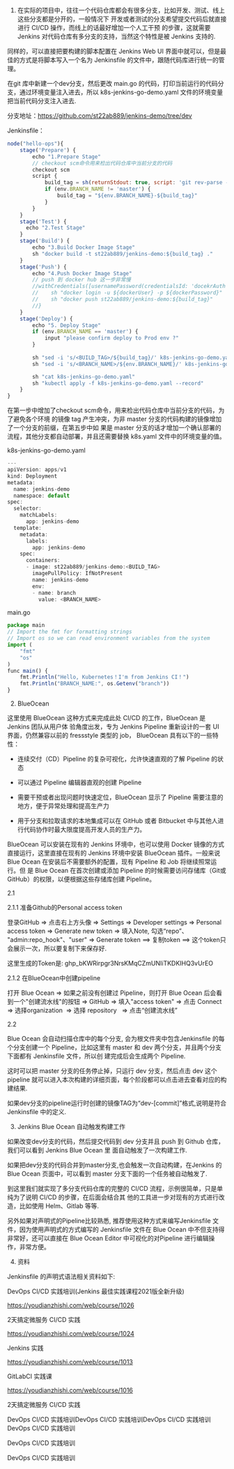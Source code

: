 1. 在实际的项⽬中，往往⼀个代码仓库都会有很多分⽀，⽐如开发、测试、线上这些分⽀都是分开的，⼀般情况下 开发或者测试的分⽀希望提交代码后就直接进⾏ CI/CD 操作，⽽线上的话最好增加⼀个⼈⼯⼲预 的步骤，这就需要 Jenkins 对代码仓库有多分⽀的⽀持，当然这个特性是被 Jenkins ⽀持的.

同样的，可以直接把要构建的脚本配置在 Jenkins Web UI 界⾯中就可以，但是最佳的⽅式是将脚本写⼊⼀个名为 Jenkinsfile 的⽂件中，跟随代码库进⾏统⼀的管理。



在git 库中新建⼀个dev分⽀，然后更改 main.go 的代码，打印当前运⾏的代码分⽀，通过环境变量注⼊进去，所以 k8s-jenkins-go-demo.yaml ⽂件的环境变量把当前代码分⽀注⼊进去.

分支地址：https://github.com/st22ab889/jenkins-demo/tree/dev



Jenkinsfile：

```javascript
node("hello-ops"){
    stage('Prepare') {
        echo "1.Prepare Stage"
        // checkout scm命令⽤来检出代码仓库中当前分⽀的代码
        checkout scm
        script {
            build_tag = sh(returnStdout: true, script: 'git rev-parse --short HEAD').trim()
            if (env.BRANCH_NAME != 'master') {
                build_tag = "${env.BRANCH_NAME}-${build_tag}"
            }
        }
    }
    stage('Test') {
      echo "2.Test Stage"
    }
    stage('Build') {
        echo "3.Build Docker Image Stage"
        sh "docker build -t st22ab889/jenkins-demo:${build_tag} ."
    }
    stage('Push') {
        echo "4.Push Docker Image Stage"
        // push 到 docker hub 这一步非常慢
        //withCredentials([usernamePassword(credentialsId: 'docekrAuth', passwordVariable: 'dockerPassword', usernameVariable: 'dockerUser')]) {
        //    sh "docker login -u ${dockerUser} -p ${dockerPassword}"
        //    sh "docker push st22ab889/jenkins-demo:${build_tag}"
        //}
    }
    stage('Deploy') {
        echo "5. Deploy Stage"
        if (env.BRANCH_NAME == 'master') {
            input "please confirm deploy to Prod env ?"
        }
		
        sh "sed -i 's/<BUILD_TAG>/${build_tag}/' k8s-jenkins-go-demo.yaml"
        sh "sed -i 's/<BRANCH_NAME>/${env.BRANCH_NAME}/' k8s-jenkins-go-demo.yaml"

        sh "cat k8s-jenkins-go-demo.yaml"
        sh "kubectl apply -f k8s-jenkins-go-demo.yaml --record"
    }
}
```

在第⼀步中增加了checkout scm命令，⽤来检出代码仓库中当前分⽀的代码，为了避免各个环境 的镜像 tag 产⽣冲突，为⾮ master 分⽀的代码构建的镜像增加了⼀个分⽀的前缀，在第五步中如 果是 master 分⽀的话才增加⼀个确认部署的流程，其他分⽀都⾃动部署，并且还需要替换 k8s.yaml ⽂件中的环境变量的值。





k8s-jenkins-go-demo.yaml

```javascript
---
apiVersion: apps/v1
kind: Deployment
metadata:
  name: jenkins-demo
  namespace: default
spec:
  selector:
    matchLabels:
      app: jenkins-demo    
  template:
    metadata:
      labels:
        app: jenkins-demo
    spec:
      containers:
      - image: st22ab889/jenkins-demo:<BUILD_TAG>
        imagePullPolicy: IfNotPresent
        name: jenkins-demo
        env:
        - name: branch
          value: <BRANCH_NAME>
```





main.go

```javascript
package main
// Import the fmt for formatting strings
// Import os so we can read environment variables from the system
import (
	"fmt"
	"os"
)
func main() {
	fmt.Println("Hello, Kubernetes！I'm from Jenkins CI！")
	fmt.Println("BRANCH_NAME:", os.Getenv("branch"))
}
```





2. BlueOcean

这⾥使⽤ BlueOcean 这种⽅式来完成此处 CI/CD 的⼯作，BlueOcean 是 Jenkins 团队从⽤户体 验⻆度出发，专为 Jenkins Pipeline 重新设计的⼀套 UI 界⾯，仍然兼容以前的 fressstyle 类型的 job， BlueOcean 具有以下的⼀些特性：

- 连续交付（CD）Pipeline 的复杂可视化，允许快速直观的了解 Pipeline 的状态

- 可以通过 Pipeline 编辑器直观的创建 Pipeline

- 需要⼲预或者出现问题时快速定位，BlueOcean 显示了 Pipeline 需要注意的地⽅，便于异常处理和提⾼⽣产⼒

- ⽤于分⽀和拉取请求的本地集成可以在 GitHub 或者 Bitbucket 中与其他⼈进⾏代码协作时最⼤限度提⾼开发⼈员的⽣产⼒。



BlueOcean 可以安装在现有的 Jenkins 环境中，也可以使⽤ Docker 镜像的⽅式直接运⾏，这⾥直接在现有的 Jenkins 环境中安装 BlueOcean 插件。⼀般来说 Blue Ocean 在安装后不需要额外的配置，现有 Pipeline 和 Job 将继续照常运⾏。但 是 Blue Ocean 在⾸次创建或添加 Pipeline 的时候需要访问存储库（Git或GitHub）的权限，以便根据这些存储库创建 Pipeline。





2.1 

2.1.1 准备Github的Personal access token

登录GitHub  =>  点击右上方头像  => Settings  => Developer settings  =>  Personal access token  => Generate new token =>  填入Note, 勾选“repo”、 "admin:repo_hook"、"user" =>  Generate token ==> 复制token ==> 这个token只会展示一次，所以要复制下来保存好. 

这里生成的Token是: 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



2.1.2  在BlueOcean中创建pipeline

 打开 Blue Ocean  =>  如果之前没有创建过 Pipeline，则打开 Blue Ocean 后会看到⼀个"创建流水线"的按钮  =>  GitHub  =>  填入"access token"   => 点击 Connect   =>  选择organization  => 选择 repository   =>  点击“创建流水线”



2.2

Blue Ocean 会⾃动扫描仓库中的每个分⽀, 会为根⽂件夹中包含Jenkinsfile 的每个分⽀创建⼀个 Pipeline，⽐如这⾥有 master 和 dev 两个分⽀，并且两个分⽀下⾯都有 Jenkinsfile ⽂件，所以创 建完成后会⽣成两个 Pipeline.

这时可以把 master 分⽀的任务停⽌掉，只运⾏ dev 分⽀，然后点击 dev 这个 pipeline 就可以进⼊本次构建的详细⻚⾯，每个阶段都可以点击进去查看对应的构建结果.

如果dev分支的pipeline运行时创建的镜像TAG为“dev-[commit]”格式,说明是符合 Jenkinsfile 中的定义.



3.  Jenkins Blue Ocean ⾃动触发构建⼯作

如果改变dev分支的代码，然后提交代码到 dev 分⽀并且 push 到 Github 仓库，我们可以看到 Jenkins Blue Ocean ⾥ ⾯⾃动触发了⼀次构建⼯作.



如果把dev分支的代码合并到master分支,也会触发一次自动构建，在Jenkins 的 Blue Ocean ⻚⾯中，可以看到 master 分⽀下⾯的⼀个任务被⾃动触发了.



到这⾥我们就实现了多分⽀代码仓库的完整的 CI/CD 流程，示例很简单，只是单纯为了说明 CI/CD 的步骤，在后⾯会结合其 他的⼯具进⼀步对现有的⽅式进⾏改造，⽐如使⽤ Helm、Gitlab 等等.



另外如果对声明式的Pipeline⽐较熟悉, 推荐使⽤这种⽅式来编写Jenkinsfile ⽂件，因为使⽤声明式的⽅式编写的 Jenkinsfile ⽂件在 Blue Ocean 中不但⽀持得⾮常好，还可以直接在 Blue Ocean Editor 中可视化的对Pipeline 进⾏编辑操作，⾮常⽅便。





4. 资料



Jenkinsfile 的声明式语法相关资料如下:



DevOps CI/CD 实践培训(Jenkins 最佳实践课程2021版全新升级)

https://youdianzhishi.com/web/course/1026



2天搞定微服务 CI/CD 实践

https://youdianzhishi.com/web/course/1024



Jenkins 实践

https://youdianzhishi.com/web/course/1013



GitLabCI 实践课

https://youdianzhishi.com/web/course/1016

2天搞定微服务 CI/CD 实践





DevOps CI/CD 实践培训DevOps CI/CD 实践培训DevOps CI/CD 实践培训DevOps CI/CD 实践培训

DevOps CI/CD 实践培训

DevOps CI/CD 实践培训